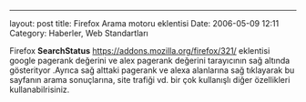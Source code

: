 ---
layout: post
title: Firefox Arama motoru eklentisi
Date: 2006-05-09 12:11
Category: Haberler, Web Standartları

Firefox **SearchStatus** https://addons.mozilla.org/firefox/321/ eklentisi google pagerank değerini ve alex
pagerank değerini tarayıcının sağ altında gösterityor .Ayrıca sağ
alttaki pagerank ve alexa alanlarına sağ tıklayarak bu sayfanın arama
sonuçlarına, site trafiği vd. bir çok kullanışlı diğer özellikleri
kullanabilrisiniz.
